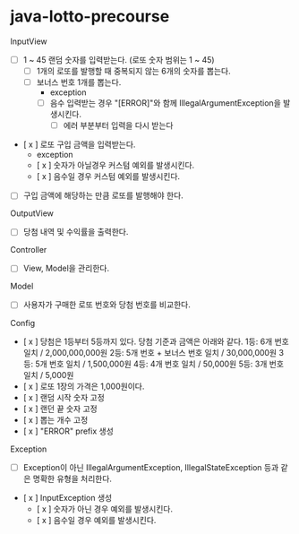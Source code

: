 # java-lotto-precourse

InputView
- [ ] 1 ~ 45 랜덤 숫자를 입력받는다. (로또 숫자 범위는 1 ~ 45)
  - [ ] 1개의 로또를 발행할 때 중복되지 않는 6개의 숫자를 뽑는다.
  - [ ] 보너스 번호 1개를 뽑는다.
    - exception
    - [ ] 음수 입력받는 경우 "[ERROR]"와 함께 IllegalArgumentException을 발생시킨다.
      - [ ] 에러 부분부터 입력을 다시 받는다
- [ x ] 로또 구입 금액을 입력받는다.
  - exception
  - [ x ] 숫자가 아닐경우 커스텀 예외를 발생시킨다.
  - [ x ] 음수일 경우 커스텀 예외를 발생시킨다.
- [ ] 구입 금액에 해당하는 만큼 로또를 발행해야 한다.

OutputView
- [ ] 당첨 내역 및 수익률을 출력한다.

Controller
- [ ] View, Model을 관리한다. 

Model
- [ ] 사용자가 구매한 로또 번호와 당첨 번호를 비교한다.

Config
- [ x ] 당첨은 1등부터 5등까지 있다. 당첨 기준과 금액은 아래와 같다.
    1등: 6개 번호 일치 / 2,000,000,000원
    2등: 5개 번호 + 보너스 번호 일치 / 30,000,000원
    3등: 5개 번호 일치 / 1,500,000원
    4등: 4개 번호 일치 / 50,000원
    5등: 3개 번호 일치 / 5,000원
- [ x ] 로또 1장의 가격은 1,000원이다.
- [ x ] 랜덤 시작 숫자 고정
- [ x ] 랜던 끝 숫자 고정
- [ x ] 뽑는 개수 고정
- [ x ] "ERROR" prefix 생성

Exception
- [ ] Exception이 아닌 IllegalArgumentException, IllegalStateException 등과 같은 명확한 유형을 처리한다.
- [ x ] InputException 생성
  - [ x ] 숫자가 아닌 경우 예외를 발생시킨다.
  - [ x ] 음수일 경우 예외를 발생시킨다.